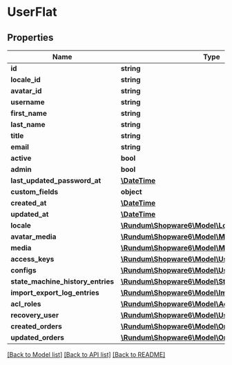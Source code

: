 # UserFlat

## Properties
Name | Type | Description | Notes
------------ | ------------- | ------------- | -------------
**id** | **string** |  | [optional] 
**locale_id** | **string** |  | 
**avatar_id** | **string** |  | [optional] 
**username** | **string** |  | 
**first_name** | **string** |  | 
**last_name** | **string** |  | 
**title** | **string** |  | [optional] 
**email** | **string** |  | 
**active** | **bool** |  | [optional] 
**admin** | **bool** |  | [optional] 
**last_updated_password_at** | [**\DateTime**](\DateTime.md) |  | [optional] 
**custom_fields** | **object** |  | [optional] 
**created_at** | [**\DateTime**](\DateTime.md) |  | 
**updated_at** | [**\DateTime**](\DateTime.md) |  | [optional] 
**locale** | [**\Rundum\Shopware6\Model\LocaleFlat**](LocaleFlat.md) |  | [optional] 
**avatar_media** | [**\Rundum\Shopware6\Model\MediaFlat**](MediaFlat.md) |  | [optional] 
**media** | [**\Rundum\Shopware6\Model\MediaFlat**](MediaFlat.md) |  | [optional] 
**access_keys** | [**\Rundum\Shopware6\Model\UserAccessKeyFlat**](UserAccessKeyFlat.md) |  | [optional] 
**configs** | [**\Rundum\Shopware6\Model\UserConfigFlat**](UserConfigFlat.md) |  | [optional] 
**state_machine_history_entries** | [**\Rundum\Shopware6\Model\StateMachineHistoryFlat**](StateMachineHistoryFlat.md) |  | [optional] 
**import_export_log_entries** | [**\Rundum\Shopware6\Model\ImportExportLogFlat**](ImportExportLogFlat.md) |  | [optional] 
**acl_roles** | [**\Rundum\Shopware6\Model\AclRoleFlat**](AclRoleFlat.md) |  | [optional] 
**recovery_user** | [**\Rundum\Shopware6\Model\UserRecoveryFlat**](UserRecoveryFlat.md) |  | [optional] 
**created_orders** | [**\Rundum\Shopware6\Model\OrderFlat**](OrderFlat.md) |  | [optional] 
**updated_orders** | [**\Rundum\Shopware6\Model\OrderFlat**](OrderFlat.md) |  | [optional] 

[[Back to Model list]](../../README.md#documentation-for-models) [[Back to API list]](../../README.md#documentation-for-api-endpoints) [[Back to README]](../../README.md)

